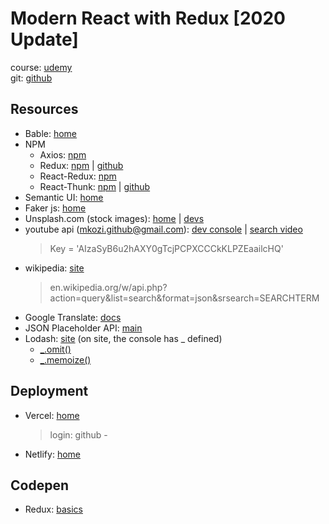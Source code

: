 # Modern React with Redux [2020 Update]

course: [udemy](https://www.udemy.com/course/react-redux/)  
git: [github](https://github.com/kozigh01/udemy_ModernReactWithRedux)  

## Resources
* Bable: [home](https://babeljs.io/)
* NPM  
   * Axios: [npm](https://www.npmjs.com/package/axios)  
   * Redux: [npm](https://www.npmjs.com/package/redux) | [github](https://github.com/reduxjs/redux)
   * React-Redux: [npm](https://www.npmjs.com/package/react-redux)
   * React-Thunk: [npm](https://www.npmjs.com/package/react-thunk) | [github](https://github.com/reduxjs/redux-thunk)
* Semantic UI: [home](https://semantic-ui.com/)
* Faker js: [home](https://github.com/marak/Faker.js/cd)
* Unsplash.com (stock images): [home](https://unsplash.com/) | [devs](https://unsplash.com/developers) 
* youtube api (mkozi.github@gmail.com): [dev console](https://console.developers.google.com/) | [search video](https://developers.google.com/youtube/v3/docs/search)
  > Key = 'AIzaSyB6u2hAXY0gTcjPCPXCCCkKLPZEaailcHQ'
* wikipedia: [site](https://www.wikipedia.org/)
  > en.wikipedia.org/w/api.php?action=query&list=search&format=json&srsearch=SEARCHTERM
* Google Translate: [docs](https://cloud.google.com/translate/docs)
* JSON Placeholder API: [main](https://jsonplaceholder.typicode.com/)
* Lodash: [site](https://lodash.com/)  (on site, the console has _ defined)
   * [_.omit()](https://lodash.com/docs/4.17.15#omit)
   * [_.memoize()](https://lodash.com/docs/4.17.15#memoize)

## Deployment
* Vercel: [home](https://vercel.com/)
   > login: github - 
* Netlify: [home](https://www.netlify.com/)

## Codepen
* Redux: [basics](https://codepen.io/kozigh01/pen/OJXVOoE?editors=0011)